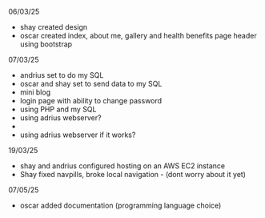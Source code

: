 06/03/25
- shay created design
- oscar created index, about me, gallery and health benefits page header using bootstrap

07/03/25 
- andrius set to do my SQL
- oscar and shay set to send data to my SQL
- mini blog 
- login page with ability to change password
- using PHP and my SQL
- using adrius webserver?
- 
- using adrius webserver if it works?

19/03/25
- shay and andrius configured hosting on an AWS EC2 instance
- Shay fixed navpills, broke local navigation - (dont worry about it yet)

07/05/25
- oscar added documentation (programming language choice)